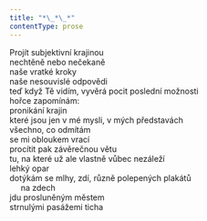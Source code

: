 ```yaml
---
title: "*\_*\_*"
contentType: prose
---
```


Projít subjektivní krajinou  
nechtěně nebo nečekaně  
naše vratké kroky  
naše nesouvislé odpovědi  
teď když Tě vidím, vyvěrá pocit poslední možnosti  
hořce zapomínám:  
pronikání krajin  
které jsou jen v mé mysli, v mých představách  
všechno, co odmítám  
se mi obloukem vrací  
procítit pak závěrečnou větu  
tu, na které už ale vlastně vůbec nezáleží  
lehký opar  
dotýkám se mlhy, zdí, různě polepených plakátů  
     na zdech  
jdu prosluněným městem  
strnulými pasážemi ticha
